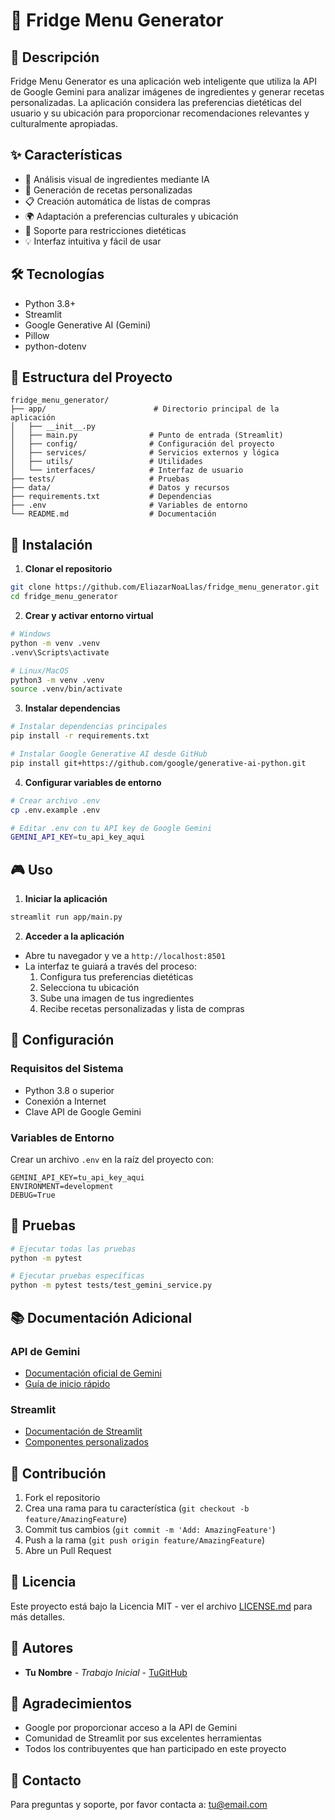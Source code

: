# 🥗 Fridge Menu Generator

## 📝 Descripción
Fridge Menu Generator es una aplicación web inteligente que utiliza la API de Google Gemini para analizar imágenes de ingredientes y generar recetas personalizadas. La aplicación considera las preferencias dietéticas del usuario y su ubicación para proporcionar recomendaciones relevantes y culturalmente apropiadas.

## ✨ Características

- 📸 Análisis visual de ingredientes mediante IA
- 🍳 Generación de recetas personalizadas
- 📋 Creación automática de listas de compras
- 🌍 Adaptación a preferencias culturales y ubicación
- 🥬 Soporte para restricciones dietéticas
- 💡 Interfaz intuitiva y fácil de usar

## 🛠️ Tecnologías

- Python 3.8+
- Streamlit
- Google Generative AI (Gemini)
- Pillow
- python-dotenv

## 📁 Estructura del Proyecto

```
fridge_menu_generator/
├── app/                        # Directorio principal de la aplicación
│   ├── __init__.py            
│   ├── main.py                # Punto de entrada (Streamlit)
│   ├── config/                # Configuración del proyecto
│   ├── services/              # Servicios externos y lógica
│   ├── utils/                 # Utilidades
│   └── interfaces/            # Interfaz de usuario
├── tests/                     # Pruebas
├── data/                      # Datos y recursos
├── requirements.txt           # Dependencias
├── .env                       # Variables de entorno
└── README.md                  # Documentación
```

## 🚀 Instalación

1. **Clonar el repositorio**
```bash
git clone https://github.com/EliazarNoaLlas/fridge_menu_generator.git
cd fridge_menu_generator
```

2. **Crear y activar entorno virtual**
```bash
# Windows
python -m venv .venv
.venv\Scripts\activate

# Linux/MacOS
python3 -m venv .venv
source .venv/bin/activate
```

3. **Instalar dependencias**
```bash
# Instalar dependencias principales
pip install -r requirements.txt

# Instalar Google Generative AI desde GitHub
pip install git+https://github.com/google/generative-ai-python.git
```

4. **Configurar variables de entorno**
```bash
# Crear archivo .env
cp .env.example .env

# Editar .env con tu API key de Google Gemini
GEMINI_API_KEY=tu_api_key_aqui
```

## 🎮 Uso

1. **Iniciar la aplicación**
```bash
streamlit run app/main.py
```

2. **Acceder a la aplicación**
- Abre tu navegador y ve a `http://localhost:8501`
- La interfaz te guiará a través del proceso:
  1. Configura tus preferencias dietéticas
  2. Selecciona tu ubicación
  3. Sube una imagen de tus ingredientes
  4. Recibe recetas personalizadas y lista de compras

## 📝 Configuración

### Requisitos del Sistema
- Python 3.8 o superior
- Conexión a Internet
- Clave API de Google Gemini

### Variables de Entorno
Crear un archivo `.env` en la raíz del proyecto con:
```
GEMINI_API_KEY=tu_api_key_aqui
ENVIRONMENT=development
DEBUG=True
```

## 🧪 Pruebas

```bash
# Ejecutar todas las pruebas
python -m pytest

# Ejecutar pruebas específicas
python -m pytest tests/test_gemini_service.py
```

## 📚 Documentación Adicional

### API de Gemini
- [Documentación oficial de Gemini](https://ai.google.dev/docs)
- [Guía de inicio rápido](https://ai.google.dev/tutorials/python_quickstart)

### Streamlit
- [Documentación de Streamlit](https://docs.streamlit.io)
- [Componentes personalizados](https://docs.streamlit.io/library/components)

## 🤝 Contribución

1. Fork el repositorio
2. Crea una rama para tu característica (`git checkout -b feature/AmazingFeature`)
3. Commit tus cambios (`git commit -m 'Add: AmazingFeature'`)
4. Push a la rama (`git push origin feature/AmazingFeature`)
5. Abre un Pull Request

## 📄 Licencia

Este proyecto está bajo la Licencia MIT - ver el archivo [LICENSE.md](LICENSE.md) para más detalles.

## 👥 Autores

- **Tu Nombre** - *Trabajo Inicial* - [TuGitHub](https://github.com/tugithub)

## 🙏 Agradecimientos

- Google por proporcionar acceso a la API de Gemini
- Comunidad de Streamlit por sus excelentes herramientas
- Todos los contribuyentes que han participado en este proyecto

## 📧 Contacto

Para preguntas y soporte, por favor contacta a: tu@email.com
